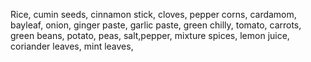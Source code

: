 Rice, cumin seeds, cinnamon stick, cloves, pepper corns, cardamom, bayleaf, onion, ginger paste, garlic paste, green chilly, tomato, carrots, green beans, potato, peas, salt,pepper, mixture spices, lemon juice, coriander leaves, mint leaves,